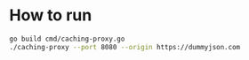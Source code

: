 # How to run

```bash
go build cmd/caching-proxy.go
./caching-proxy --port 8080 --origin https://dummyjson.com
```
